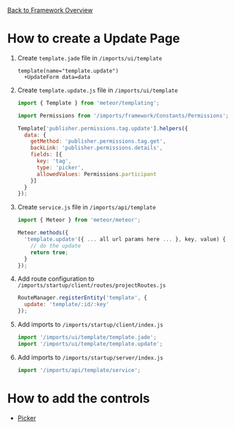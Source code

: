[Back to Framework Overview](../../README.md)

How to create a Update Page
============================

1. Create `template.jade` file in `/imports/ui/template`

    ```pug
    template(name="template.update")
      +UpdateForm data=data
    ```

1. Create `template.update.js` file in `/imports/ui/template`

    ```javascript
    import { Template } from 'meteor/templating';

    import Permissions from '/imports/framework/Constants/Permissions';

    Template['publisher.permissions.tag.update'].helpers({
      data: {
        getMethod: 'publisher.permissions.tag.get',
        backLink: 'publisher.permissions.details',
        fields: [{
          key: 'tag',
          type: 'picker',
          allowedValues: Permissions.participant
        }]
      }
    });
    ```

3. Create `service.js` file in `/imports/api/template`

    ```javascript
    import { Meteor } from 'meteor/meteor';

    Meteor.methods({
      'template.update'({ ... all url params here ... }, key, value) {
        // do the update
        return true;
      }
    });
    ```

4. Add route configuration to `/imports/startup/client/routes/projectRoutes.js`

    ```javascript
    RouteManager.registerEntity('template', {
      update: 'template/:id/:key'
    });
    ```

5. Add imports to ```/imports/startup/client/index.js```

    ```javascript
    import '/imports/ui/template/template.jade';
    import '/imports/ui/template/template.update';
    ```

6. Add imports to ```/imports/startup/server/index.js```

    ```javascript
    import '/imports/api/template/service';
    ```

How to add the controls
==========================

- [Picker](Picker/README.md)
